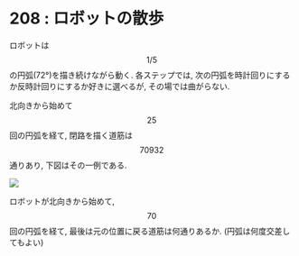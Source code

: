 # 208 : ロボットの散歩

ロボットは $$1/5$$ の円弧\(72°\)を描き続けながら動く. 各ステップでは, 次の円弧を時計回りにするか反時計回りにするか好きに選べるが, その場では曲がらない.

北向きから始めて$$25$$回の円弧を経て, 閉路を描く道筋は$$70932$$通りあり, 下図はその一例である.

![](https://projecteuler.net/project/images/p208_robotwalk.gif)

ロボットが北向きから始めて, $$70$$回の円弧を経て, 最後は元の位置に戻る道筋は何通りあるか. \(円弧は何度交差してもよい\)

